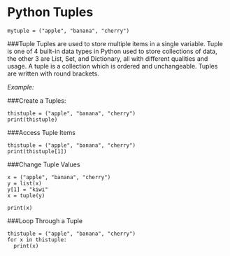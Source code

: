 # Python Tuples

````
mytuple = ("apple", "banana", "cherry")
````

###Tuple
Tuples are used to store multiple items in a single variable.
Tuple is one of 4 built-in data types in Python used to store collections of data, the other 3 are List, Set, and Dictionary, all with different qualities and usage.
A tuple is a collection which is ordered and unchangeable.
Tuples are written with round brackets.

_Example:_

###Create a Tuples:
````
thistuple = ("apple", "banana", "cherry")
print(thistuple)
````

###Access Tuple Items
````
thistuple = ("apple", "banana", "cherry")
print(thistuple[1])
````

###Change Tuple Values
````
x = ("apple", "banana", "cherry")
y = list(x)
y[1] = "kiwi"
x = tuple(y)

print(x)
````

###Loop Through a Tuple
````
thistuple = ("apple", "banana", "cherry")
for x in thistuple:
  print(x)
````
